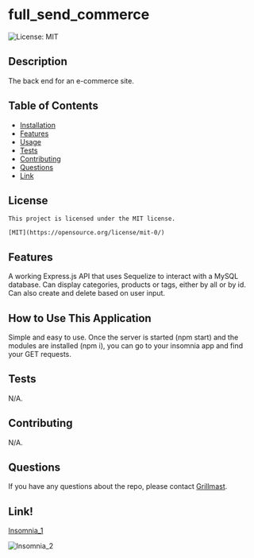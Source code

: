 # full_send_commerce
  <img alt="License: MIT" src="https://img.shields.io/badge/license-MIT-blue.svg" />

  ## Description
  The back end for an e-commerce site. 

  ## Table of Contents
  * [Installation](#installation)
  * [Features](#features)
  * [Usage](#usage)
  * [Tests](#tests)
  * [Contributing](#contributing)
  * [Questions](#questions)
  * [Link](#link)
  ## License

    This project is licensed under the MIT license.

    [MIT](https://opensource.org/license/mit-0/)

  ## Features
  A working Express.js API that uses Sequelize to interact with a MySQL database. Can display categories, products or tags, either by all or by id. Can also create and delete based on user input.

  ## How to Use This Application
  Simple and easy to use. Once the server is started (npm start) and the modules are installed (npm i), you can go to your insomnia app and find your GET requests. 

  ## Tests 
  N/A.
  
  ## Contributing
  N/A. 

  ## Questions
  If you have any questions about the repo, please contact [Grillmast](mailto:fake@fake.com).

  ## Link!
  
  [Insomnia_1](https://user-images.githubusercontent.com/115853912/234996758-4be091d3-b418-46e3-852e-3cbd48f5a24f.PNG)
  
  ![Insomnia_2](https://user-images.githubusercontent.com/115853912/234996799-630a889f-7bc2-4feb-9eb9-77eb9c0d17b7.PNG)


